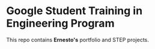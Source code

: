 # Google Student Training in Engineering Program

This repo contains **Ernesto's** portfolio and STEP projects.